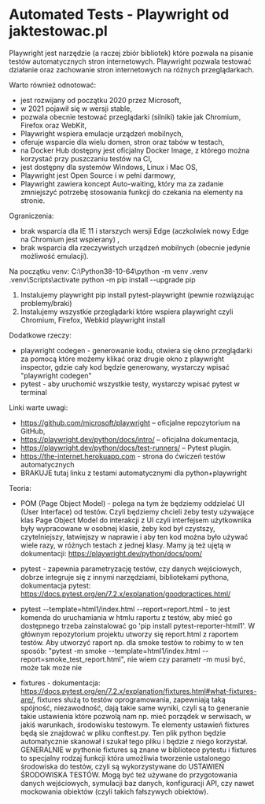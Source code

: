 # Automated Tests - Playwright od jaktestowac.pl

Playwright jest narzędzie (a raczej zbiór bibliotek) które pozwala na pisanie testów automatycznych stron internetowych. Playwright pozwala testować działanie oraz zachowanie stron internetowych na różnych przeglądarkach.

Warto również odnotować:

- jest rozwijany od początku 2020 przez Microsoft,
- w 2021 pojawił się w wersji stable,
- pozwala obecnie testować przeglądarki (silniki) takie jak Chromium, Firefox oraz WebKit,
- Playwright wspiera emulacje urządzeń mobilnych,
- oferuje wsparcie dla wielu domen, stron oraz tabów w testach,
- na Docker Hub dostępny jest oficjalny Docker Image, z którego można korzystać przy puszczaniu testów na CI,
- jest dostępny dla systemów Windows, Linux i Mac OS,
- Playwright jest Open Source i w pełni darmowy,
- Playwright zawiera koncept Auto-waiting, który ma za zadanie zmniejszyć potrzebę stosowania funkcji do czekania na elementy na stronie.

Ograniczenia:

- brak wsparcia dla IE 11 i starszych wersji Edge (aczkolwiek nowy Edge na Chromium jest wspierany) ,
- brak wsparcia dla rzeczywistych urządzeń mobilnych (obecnie jedynie możliwość emulacji).

Na początku venv:
C:\Python38-10-64\python -m venv .venv
.venv\Scripts\activate
python -m pip install --upgrade pip

1. Instalujemy playwright
   pip install pytest-playwright (pewnie rozwiązując problemy/braki)
2. Instalujemy wszystkie przeglądarki które wspiera playwright czyli Chromium, Firefox, Webkid
   playwright install

Dodatkowe rzeczy:

- playwright codegen - generowanie kodu, otwiera się okno przeglądarki za pomocą które możemy klikać oraz drugie okno z playwright inspector, gdzie cały kod będzie generowany, wystarczy wpisać "playwright codegen"
- pytest - aby uruchomić wszystkie testy, wystarczy wpisać pytest w terminal

Linki warte uwagi:

- https://github.com/microsoft/playwright – oficjalne repozytorium na GitHub,
- https://playwright.dev/python/docs/intro/ – oficjalna dokumentacja,
- https://playwright.dev/python/docs/test-runners/ – Pytest plugin.
- https://the-internet.herokuapp.com - strona do ćwiczeń testów automatycznych
- BRAKUJE tutaj linku z testami automatycznymi dla python+playwright

Teoria:

- POM (Page Object Model) - polega na tym że będziemy oddzielać UI (User Interface) od testów. Czyli będziemy chcieli żeby testy używające klas Page Object Model do interakcji z UI czyli interfejsem użytkownika były wypracowane w osobnej klasie, żeby kod był czystszy, czytelniejszy, łatwiejszy w naprawie i aby ten kod można było używać wiele razy, w różnych testach z jednej klasy. Mamy ją też ujętą w dokumentacji: https://playwright.dev/python/docs/pom/

- pytest - zapewnia parametryzację testów, czy danych wejściowych, dobrze integruje się z innymi narzędziami, bibliotekami pythona, dokumentacja pytest: https://docs.pytest.org/en/7.2.x/explanation/goodpractices.html/
- pytest --template=html1/index.html --report=report.html - to jest komenda do uruchamiania w htmlu raportu z testów, aby mieć go dostępnego trzeba zainstalować go 'pip install pytest-reporter-html1'. W głównym repozytorium projektu utworzy się report.html z raportem testów. Aby utworzyć raport np. dla smoke testów to robimy to w ten sposób: "pytest -m smoke --template=html1/index.html --report=smoke_test_report.html", nie wiem czy parametr -m musi być, może tak może nie

- fixtures - dokumentacja: https://docs.pytest.org/en/7.2.x/explanation/fixtures.html#what-fixtures-are/, fixtures służą to testów oprogramowania, zapewniają taką spójność, niezawodność, dają takie same wyniki, czyli są to generanie takie ustawienia które pozwolą nam np. mieć porządek w serwisach, w jakiś warunkach, środowisku testowym. Te elementy ustawień fixtures będą sie znajdować w pliku conftest.py. Ten plik python będzie automatycznie skanował i szukał tego pliku i będzie z niego korzystał. GENERALNIE w pythonie fixtures są znane w bibliotece pytestu i fixtures to specjalny rodzaj funkcji która umożliwia tworzenie ustalonego środowiska do testów, czyli są wykorzystywane do USTAWIEŃ ŚRODOWISKA TESTÓW. Mogą być też używane do przygotowania danych wejściowych, symulacji baz danych, konfiguracji API, czy nawet mockowania obiektów (czyli takich fałszywych obiektów).

